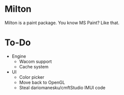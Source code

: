 Milton
======

Milton is a paint package. You know MS Paint? Like that.

To-Do
=====

* Engine
    * Wacom support
    * Cache system
* UI
    * Color picker
    * Move back to OpenGL
    * Steal dariomanesku/cmftStudio IMUI code

